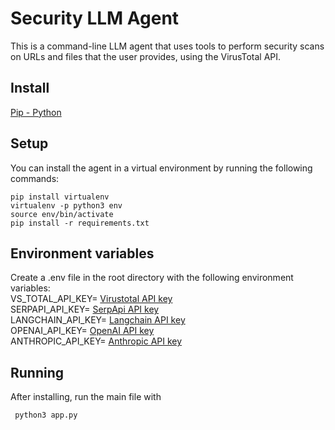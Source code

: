 # Security LLM Agent

This is a command-line LLM agent that uses tools to perform security scans on URLs and files that the user provides, using the VirusTotal API.

## Install

[Pip - Python](https://pip.pypa.io/en/stable/installation/)

## Setup

You can install the agent in a virtual environment by running the following commands:

```
pip install virtualenv
virtualenv -p python3 env
source env/bin/activate
pip install -r requirements.txt
```

## Environment variables

Create a .env file in the root directory with the following environment variables:\
VS_TOTAL_API_KEY= [Virustotal API key](https://www.virustotal.com/)\
SERPAPI_API_KEY= [SerpApi API key](https://serpapi.com/)\
LANGCHAIN_API_KEY= [Langchain API key](https://www.langchain.com/)\
OPENAI_API_KEY= [OpenAI API key](https://platform.openai.com/api-keys)\
ANTHROPIC_API_KEY= [Anthropic API key](https://www.anthropic.com/api)
<!-- * [Virustotal API key](https://www.virustotal.com/)
* [SerpApi API key](https://serpapi.com/)
* [Langchain API key](https://www.langchain.com/)
* [OpenAI API key](https://platform.openai.com/api-keys)
* [Anthropic API key](https://www.anthropic.com/api) -->

## Running

After installing, run the main file with

``` python3 app.py```
